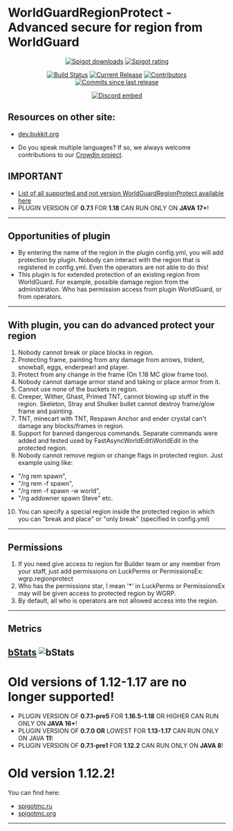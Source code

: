 # WorldGuardRegionProtect - Advanced secure for region from WorldGuard
<p align="center">
<a href="https://www.spigotmc.org/resources/81321/"><img src="https://img.shields.io/spiget/downloads/81321?label=Spigot%20downloads" alt="Spigot downloads"></a>
<a href="https://www.spigotmc.org/resources/81321/"><img src="https://img.shields.io/spiget/rating/81321?label=Spigot%20rating" alt="Spigot rating"></a>
</p>
<p align="center">
<a href="https://ci.codemc.io/job/RitaSister/job/WorldGuardRegionProtect/"><img src="https://ci.codemc.io/job/RitaSister/job/WorldGuardRegionProtect/badge/icon" alt="Build Status"></a>
<a href="https://github.com/RSTeamCore/WorldGuardRegionProtect/releases"><img src="https://img.shields.io/github/release/RitaSister/WorldGuardRegionProtect.svg" alt="Current Release"></a>
<a href="https://github.com/RSTeamCore/WorldGuardRegionProtect/graphs/contributors"><img src="https://img.shields.io/github/contributors/RitaSister/WorldGuardRegionProtect.svg" alt="Contributors"></a>
<a href="https://github.com/RSTeamCore/WorldGuardRegionProtect/commits/master"><img src="https://img.shields.io/github/commits-since/RitaSister/WorldGuardRegionProtect/latest.svg" alt="Commits since last release"></a>

<p align="center"><a href="https://discord.com/invite/kvqvA3GTVF"><img src="https://discordapp.com/api/guilds/918677001479540787/embed.png" alt="Discord embed"></a>
</p>

## Resources on other site:
* [dev.bukkit.org](https://dev.bukkit.org/projects/worldguardregionprotect)

* Do you speak multiple languages? If so, we always welcome contributions to our [Crowdin project](https://crowdin.com/project/worldguardregionprotect).

## IMPORTANT
* [List of all supported and not version WorldGuardRegionProtect available here](https://github.com/RitaSister/WorldGuardRegionProtect/blob/master/SECURITY.md)
* PLUGIN VERSION OF **0.7.1** FOR **1.18** CAN RUN ONLY ON **JAVA 17+**!
---
## Opportunities of plugin

* By entering the name of the region in the plugin config.yml, you will add protection by plugin. Nobody can interact with the region that is registered in config.yml. Even the operators are not able to do this!
* This plugin is for extended protection of an existing region from WorldGuard. For example, possible damage region from the administration. Who has permission access from plugin WorldGuard, or from operators.
---
## With plugin, you can do advanced protect your region

1. Nobody cannot break or place blocks in region.
2. Protecting frame, painting from any damage from arrows, trident, snowball, eggs, enderpearl and player.
3. Protect from any change in the frame (On 1.18 MC glow frame too).
4. Nobody cannot damage armor stand and taking or place armor from it.
5. Cannot use none of the buckets in region.
6. Creeper, Wither, Ghast, Primed TNT, cannot blowing up stuff in the region. Skeleton, Stray and Shulker bullet cannot destroy frame/glow frame and painting.
7. TNT, minecart with TNT, Respawn Anchor and ender crystal can't damage any blocks/frames in region.
8. Support for banned dangerous commands. Separate commands were added and tested used by FastAsyncWorldEdit\WorldEdit in the protected region.
9. Nobody cannot remove region or change flags in protected region. Just example using like:
- "/rg rem spawn",
- "/rg rem -f spawn",
- "/rg rem -f spawn -w  world",
- "/rg addowner spawn Steve" etc.
10. You can specify a special region inside the protected region in which you can "break and place" or "only break" (specified in config.yml)
---
## Permissions

1. If you need give access to region for Builder team or any member from your staff, just add permissions on LuckPerms or PermissionsEx: wgrp.regionprotect
2. Who has the permissions star, I mean '*' in LuckPerms or PermissionsEx may will be given access to protected region by WGRP.
3. By default, all who is operators are not allowed access into the region.
---

## Metrics
[bStats](https://bstats.org/plugin/bukkit/WorldGuardRegionProtect/12975)
<img alt="bStats" src="https://bstats.org/signatures/bukkit/WorldGuardRegionProtect.svg"/>
---

# Old versions of 1.12-1.17 are no longer supported!
* PLUGIN VERSION OF **0.7.1-pre5** FOR **1.16.5-1.18** OR HIGHER CAN RUN ONLY ON **JAVA 16+**!
* PLUGIN VERSION OF **0.7.0 OR** LOWEST FOR **1.13-1.17** CAN RUN ONLY ON JAVA **11**!
* PLUGIN VERSION OF **0.7.1-pre1** FOR **1.12.2** CAN RUN ONLY ON **JAVA 8**!

# Old version 1.12.2!
You can find here:
* [spigotmc.ru](https://spigotmc.ru/resources/worldguardregionprotect-1-12-x.518/)
* [spigotmc.org](https://www.spigotmc.org/resources/worldguardregionprotect-1-12.81333//)
---